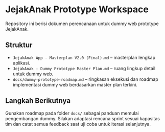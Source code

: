 # JejakAnak Prototype Workspace

Repository ini berisi dokumen perencanaan untuk dummy web prototype JejakAnak.

## Struktur

- `JejakAnak App - Masterplan V2.0 (Final).md` – masterplan lengkap aplikasi.
- `JejakAnak - Dummy Prototype Master Plan.md` – ruang lingkup detail untuk dummy web.
- `docs/dummy-prototype-roadmap.md` – ringkasan eksekusi dan roadmap implementasi dummy web berdasarkan master plan terkini.

## Langkah Berikutnya

Gunakan roadmap pada folder `docs/` sebagai panduan memulai pengembangan dummy. Silakan adaptasi rencana sprint sesuai kapasitas tim dan catat semua feedback saat uji coba untuk iterasi selanjutnya.
